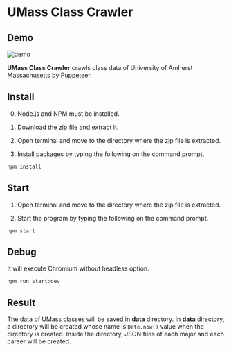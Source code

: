 # UMass Class Crawler

## Demo

![demo](./demo.gif)

**UMass Class Crawler** crawls class data of University of Amherst Massachusetts by [Puppeteer](https://www.npmjs.com/package/puppeteer).

## Install

0. Node.js and NPM must be installed.

1. Download the zip file and extract it.

2. Open terminal and move to the directory where the zip file is extracted.

3. Install packages by typing the following on the command prompt.

```
npm install
```

## Start

1. Open terminal and move to the directory where the zip file is extracted.

2. Start the program by typing the following on the command prompt.

```
npm start
```

## Debug

It will execute Chromium without headless option.

```
npm run start:dev
```

## Result

The data of UMass classes will be saved in **data** directory. In **data** directory, a directory will be created
whose name is `Date.now()` value when the directory is created. Inside the directory, JSON files of each major and
each career will be created.
